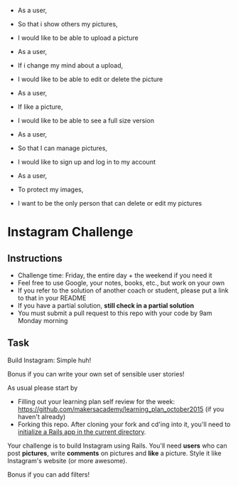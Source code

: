 
* As a user,
* So that i show others my pictures,
* I would like to be able to upload a picture

* As a user,
* If i change my mind about a upload,
* I would like to be able to edit or delete the picture

* As a user,
* If like a picture,
* I would like to be able to see a full size version

* As a user,
* So that I can manage pictures,
* I would like to sign up and log in to my account

* As a user,
* To protect my images,
* I want to be the only person that can delete or edit my pictures

Instagram Challenge
===================

Instructions
-------
* Challenge time: Friday, the entire day + the weekend if you need it
* Feel free to use Google, your notes, books, etc., but work on your own
* If you refer to the solution of another coach or student, please put a link to that in your README
* If you have a partial solution, **still check in a partial solution**
* You must submit a pull request to this repo with your code by 9am Monday morning

Task
-----

Build Instagram: Simple huh!

Bonus if you can write your own set of sensible user stories!

As usual please start by

* Filling out your learning plan self review for the week: https://github.com/makersacademy/learning_plan_october2015 (if you haven't already)
* Forking this repo. After cloning your fork and cd'ing into it, you'll need to [initialize a Rails app in the current directory](http://blog.jasonmeridth.com/posts/create-rails-application-in-current-directory/).

Your challenge is to build Instagram using Rails. You'll need **users** who can post **pictures**, write **comments** on pictures and **like** a picture. Style it like Instagram's website (or more awesome).

Bonus if you can add filters!
